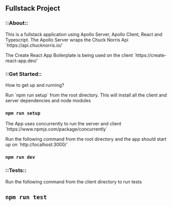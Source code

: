 ## Fullstack Project

<h3>::About::</h3>
<p>This is a fullstack application using Apollo Server, Apollo Client, React and Typescript.
The Apollo Server wraps the Chuck Norris Api `https://api.chucknorris.io/`</p>

<p>The Create React App Boilerplate is being used on the client `https://create-react-app.dev/`</p>

<h3>::Get Started::</h3>

<p>How to get up and running?</p>

<p>Run `npm run setup` from the root directory. This will install all the client and server dependencies and node modules</p>

### `npm run setup`

<p>The App uses concurrently to run the server and client `https://www.npmjs.com/package/concurrently`</p>

<p>Run the following command from the root directory and the app should start up on `http://localhost:3000/`</p>

### `npm run dev`

<h3>::Tests::</h3>

<p>Run the following command from the client directory to run tests</p>

## `npm run test`




